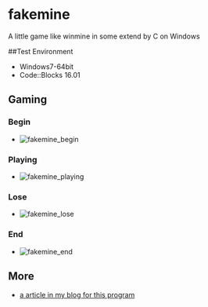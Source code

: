 # fakemine
A little game like winmine in some extend by C on Windows

##Test Environment
* Windows7-64bit
* Code::Blocks 16.01

## Gaming
### Begin
* ![fakemine_begin](http://img-10063943.cos.myqcloud.com/fakemine_begin.png)

### Playing
* ![fakemine_playing](http://img-10063943.cos.myqcloud.com/fakemine_playing.png)

### Lose
* ![fakemine_lose](http://img-10063943.cos.myqcloud.com/fakemine_lose.png)

### End
* ![fakemine_end](http://img-10063943.cos.myqcloud.com/fakemine_end.png)

## More
* [a article in my blog for this program](http://www.cnblogs.com/annsshadow/p/5010080.html)
